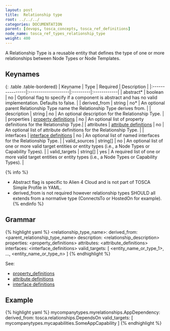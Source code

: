 ```yaml
---
layout: post
title:  Relationship type
root: ../../../
categories: DOCUMENTATION
parent: [devops, tosca_concepts, tosca_ref_definitions]
node_name: tosca_ref_types_relationship_type
weight: 400
---
```


A Relationship Type is a reusable entity that defines the type of one or more relationships between Node Types or Node Templates.

## Keynames

{: .table .table-bordered}
| Keyname         | Type                | Required | Description |
|:----------------|:--------------------|:---------|:------------|
| abstract*     | boolean | no | Optional flag to specify if a component is abstract and has no valid implementation. Defaults to false. |
| derived_from | string | no* | An optional parent Relationship Type name the Relationship Type derives from. |
| description | string | no | An optional description for the Relationship Type. |
| properties | [property definitions](#/documentation/1.0.0/devops_guide/tosca_grammar/property_definition.html) | no | An optional list of property definitions for the Relationship Type.|
| attributes | [attribute definitions](#/documentation/1.0.0/devops_guide/tosca_grammar/attribute_definition.html) | no | An optional list of attribute definitions for the Relationship Type. |
| interfaces | [interface definitions](#/documentation/1.0.0/devops_guide/tosca_grammar/interface_definition.html) | no | An optional list of named interfaces for the Relationship Type. |
| valid_sources | string[] | no | An optional list of one or more valid target entities or entity types (i.e., a Node Types or Capability Types). |
| valid_targets | string[] | yes | A required list of one or more valid target entities or entity types (i.e., a Node Types or Capability Types). |

{% info %}
 - Abstract flag is specific to Alien 4 Cloud and is not part of TOSCA Simple Profile in YAML.
 - derived_from is not required however relationship types SHOULD all extends from a normative type (ConnectsTo or HostedOn for example).
{% endinfo %}

## Grammar

{% highlight yaml %}
<relationship_type_name>:
  derived_from: <parent_relationship_type_name>
  description: <relationship_description>
  properties:
    <property_definitions>
  attributes:
    <attribute_definitions>
  interfaces:
    <interface_definitions>
  valid_targets: [ <entity_name_or_type_1>, ..., <entity_name_or_type_n> ]
{% endhighlight %}

See:

- [property_definitions](#/documentation/1.0.0/devops_guide/tosca_grammar/property_definition.html)
- [attribute definitions](#/documentation/1.0.0/devops_guide/tosca_grammar/attribute_definition.html)
- [interface definitions](#/documentation/1.0.0/devops_guide/tosca_grammar/interface_definition.html)

## Example

{% highlight yaml %}
mycompanytypes.myrelationships.AppDependency:
  derived_from: tosca.relationships.DependsOn
  valid_targets: [ mycompanytypes.mycapabilities.SomeAppCapability ]
{% endhighlight %}
